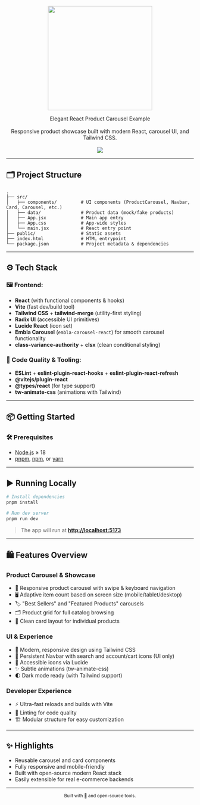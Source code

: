 <p align="center">
  <img align="center" width="280" src="https://skillicons.dev/icons?i=react"/>
</p>

<div align="center">Elegant React Product Carousel Example</div>
</br>
<div align="center">Responsive product showcase built with modern React, carousel UI, and Tailwind CSS.</div>
<br />

<div align="center">
  <img src="https://skillicons.dev/icons?i=react,tailwind,vite,radixjs,vercel,webstorm,html,css" />
</div>

---

## 🗂️ Project Structure

```
.
├── src/
│   ├── components/         # UI components (ProductCarousel, Navbar, Card, Carousel, etc.)
│   ├── data/               # Product data (mock/fake products)
│   ├── App.jsx             # Main app entry
│   ├── App.css             # App-wide styles
│   └── main.jsx            # React entry point
├── public/                 # Static assets
├── index.html              # HTML entrypoint
└── package.json            # Project metadata & dependencies
```

---

## ⚙️ Tech Stack

### 🖼 Frontend:
- **React** (with functional components & hooks)
- **Vite** (fast dev/build tool)
- **Tailwind CSS** + **tailwind-merge** (utility-first styling)
- **Radix UI** (accessible UI primitives)
- **Lucide React** (icon set)
- **Embla Carousel** (`embla-carousel-react`) for smooth carousel functionality
- **class-variance-authority** + **clsx** (clean conditional styling)

### 🧹 Code Quality & Tooling:
- **ESLint** + **eslint-plugin-react-hooks** + **eslint-plugin-react-refresh**
- **@vitejs/plugin-react**
- **@types/react** (for type support)
- **tw-animate-css** (animations with Tailwind)

---

## 📦 Getting Started

### 🛠 Prerequisites

- [Node.js](https://nodejs.org/) ≥ 18
- [pnpm](https://pnpm.io), [npm](https://www.npmjs.com/), or [yarn](https://yarnpkg.com/)

---

## ▶️ Running Locally

```bash
# Install dependencies
pnpm install

# Run dev server
pnpm run dev
```

> The app will run at **[http://localhost:5173](http://localhost:5173)**

---

## 🛍️ Features Overview

### Product Carousel & Showcase

* 🎠 Responsive product carousel with swipe & keyboard navigation
* 🖥️ Adaptive item count based on screen size (mobile/tablet/desktop)
* 🏷️ "Best Sellers" and "Featured Products" carousels
* 🗂️ Product grid for full catalog browsing
* 🌠 Clean card layout for individual products

### UI & Experience

* 🌈 Modern, responsive design using Tailwind CSS
* 🧭 Persistent Navbar with search and account/cart icons (UI only)
* 🎨 Accessible icons via Lucide
* ✨ Subtle animations (tw-animate-css)
* 🌓 Dark mode ready (with Tailwind support)

### Developer Experience

* ⚡ Ultra-fast reloads and builds with Vite
* 🧹 Linting for code quality
* 🏗️ Modular structure for easy customization

---

## ✨ Highlights

* Reusable carousel and card components
* Fully responsive and mobile-friendly
* Built with open-source modern React stack
* Easily extensible for real e-commerce backends

---

<div align="center">
  <sub>Built with 💙 and open-source tools.</sub>
</div>
